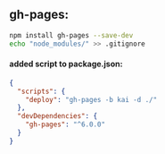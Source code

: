 ## gh-pages:

```bash
npm install gh-pages --save-dev
echo "node_modules/" >> .gitignore
```

#### added script to package.json:

```json
{
  "scripts": {
    "deploy": "gh-pages -b kai -d ./"
  },
  "devDependencies": {
    "gh-pages": "^6.0.0"
  }
}
```
